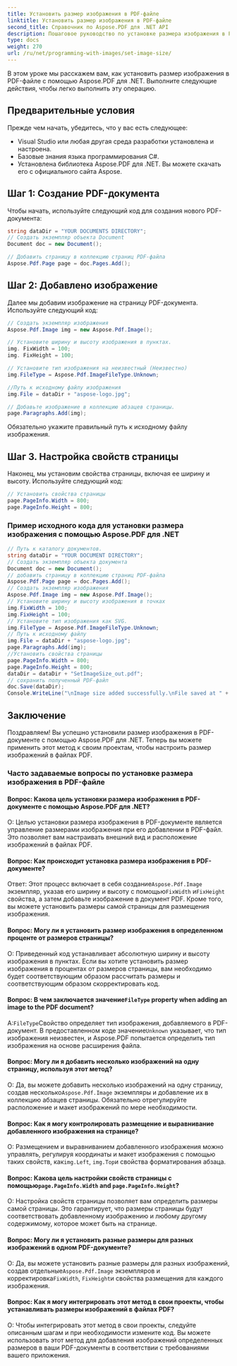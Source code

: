 ```yaml
---
title: Установить размер изображения в PDF-файле
linktitle: Установить размер изображения в PDF-файле
second_title: Справочник по Aspose.PDF для .NET API
description: Пошаговое руководство по установке размера изображения в PDF-файле с помощью Aspose.PDF для .NET.
type: docs
weight: 270
url: /ru/net/programming-with-images/set-image-size/
---
```

В этом уроке мы расскажем вам, как установить размер изображения в PDF-файле с помощью Aspose.PDF для .NET. Выполните следующие действия, чтобы легко выполнить эту операцию.

## Предварительные условия

Прежде чем начать, убедитесь, что у вас есть следующее:

- Visual Studio или любая другая среда разработки установлена и настроена.
- Базовые знания языка программирования C#.
- Установлена библиотека Aspose.PDF для .NET. Вы можете скачать его с официального сайта Aspose.

## Шаг 1: Создание PDF-документа

Чтобы начать, используйте следующий код для создания нового PDF-документа:

```csharp
string dataDir = "YOUR DOCUMENTS DIRECTORY";
// Создать экземпляр объекта Document
Document doc = new Document();

// Добавить страницу в коллекцию страниц PDF-файла
Aspose.Pdf.Page page = doc.Pages.Add();
```

## Шаг 2: Добавлено изображение

Далее мы добавим изображение на страницу PDF-документа. Используйте следующий код:

```csharp
// Создать экземпляр изображения
Aspose.Pdf.Image img = new Aspose.Pdf.Image();

// Установите ширину и высоту изображения в пунктах.
img. FixWidth = 100;
img. FixHeight = 100;

// Установите тип изображения на неизвестный (Неизвестно)
img.FileType = Aspose.Pdf.ImageFileType.Unknown;

//Путь к исходному файлу изображения
img.File = dataDir + "aspose-logo.jpg";

// Добавьте изображение в коллекцию абзацев страницы.
page.Paragraphs.Add(img);
```

Обязательно укажите правильный путь к исходному файлу изображения.

## Шаг 3. Настройка свойств страницы

Наконец, мы установим свойства страницы, включая ее ширину и высоту. Используйте следующий код:

```csharp
// Установить свойства страницы
page.PageInfo.Width = 800;
page.PageInfo.Height = 800;
```

### Пример исходного кода для установки размера изображения с помощью Aspose.PDF для .NET 
```csharp
// Путь к каталогу документов.
string dataDir = "YOUR DOCUMENT DIRECTORY";
// Создать экземпляр объекта документа
Document doc = new Document();
// добавить страницу в коллекцию страниц PDF-файла
Aspose.Pdf.Page page = doc.Pages.Add();
// Создать экземпляр изображения
Aspose.Pdf.Image img = new Aspose.Pdf.Image();
// Установите ширину и высоту изображения в точках
img.FixWidth = 100;
img.FixHeight = 100;
// Установите тип изображения как SVG.
img.FileType = Aspose.Pdf.ImageFileType.Unknown;
// Путь к исходному файлу
img.File = dataDir + "aspose-logo.jpg";
page.Paragraphs.Add(img);
//Установить свойства страницы
page.PageInfo.Width = 800;
page.PageInfo.Height = 800;
dataDir = dataDir + "SetImageSize_out.pdf";
// сохранить полученный PDF-файл
doc.Save(dataDir);
Console.WriteLine("\nImage size added successfully.\nFile saved at " + dataDir);
```

## Заключение

Поздравляем! Вы успешно установили размер изображения в PDF-документе с помощью Aspose.PDF для .NET. Теперь вы можете применить этот метод к своим проектам, чтобы настроить размер изображений в файлах PDF.

### Часто задаваемые вопросы по установке размера изображения в PDF-файле

#### Вопрос: Какова цель установки размера изображения в PDF-документе с помощью Aspose.PDF для .NET?

О: Целью установки размера изображения в PDF-документе является управление размерами изображения при его добавлении в PDF-файл. Это позволяет вам настраивать внешний вид и расположение изображений в файлах PDF.

#### Вопрос: Как происходит установка размера изображения в PDF-документе?

 Ответ: Этот процесс включает в себя создание`Aspose.Pdf.Image` экземпляр, указав его ширину и высоту с помощью`FixWidth` и`FixHeight` свойства, а затем добавьте изображение в документ PDF. Кроме того, вы можете установить размеры самой страницы для размещения изображения.

#### Вопрос: Могу ли я установить размер изображения в определенном проценте от размеров страницы?

О: Приведенный код устанавливает абсолютную ширину и высоту изображения в пунктах. Если вы хотите установить размер изображения в процентах от размеров страницы, вам необходимо будет соответствующим образом рассчитать размеры и соответствующим образом скорректировать код.

####  Вопрос: В чем заключается значение`FileType` property when adding an image to the PDF document?

 А:`FileType`Свойство определяет тип изображения, добавляемого в PDF-документ. В предоставленном коде значение`Unknown` указывает, что тип изображения неизвестен, и Aspose.PDF попытается определить тип изображения на основе расширения файла.

#### Вопрос: Могу ли я добавить несколько изображений на одну страницу, используя этот метод?

 О: Да, вы можете добавить несколько изображений на одну страницу, создав несколько`Aspose.Pdf.Image` экземпляры и добавление их в коллекцию абзацев страницы. Обязательно отрегулируйте расположение и макет изображений по мере необходимости.

#### Вопрос: Как я могу контролировать размещение и выравнивание добавленного изображения на странице?

 О: Размещением и выравниванием добавленного изображения можно управлять, регулируя координаты и макет изображения с помощью таких свойств, как`img.Left`, `img.Top`и свойства форматирования абзаца.

####  Вопрос: Какова цель настройки свойств страницы с помощью`page.PageInfo.Width` and `page.PageInfo.Height`?

О: Настройка свойств страницы позволяет вам определить размеры самой страницы. Это гарантирует, что размеры страницы будут соответствовать добавленному изображению и любому другому содержимому, которое может быть на странице.

#### Вопрос: Могу ли я установить разные размеры для разных изображений в одном PDF-документе?

 О: Да, вы можете установить разные размеры для разных изображений, создав отдельные`Aspose.Pdf.Image` экземпляров и корректировка`FixWidth`, `FixHeight`и свойства размещения для каждого изображения.

#### Вопрос: Как я могу интегрировать этот метод в свои проекты, чтобы устанавливать размеры изображений в файлах PDF?

О: Чтобы интегрировать этот метод в свои проекты, следуйте описанным шагам и при необходимости измените код. Вы можете использовать этот метод для добавления изображений определенных размеров в ваши PDF-документы в соответствии с требованиями вашего приложения.